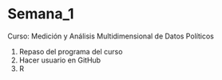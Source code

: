 # Semana_1

Curso: Medición y Análisis Multidimensional de Datos Políticos

1. Repaso del programa del curso
2. Hacer usuario en GitHub
3. R
